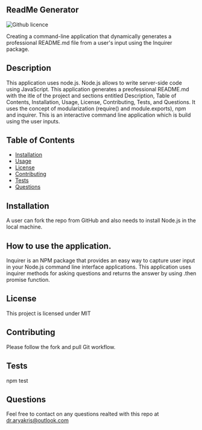 ## ReadMe Generator
 ![Github licence](http://img.shields.io/badge/license-MIT-blue.svg)

Creating a command-line application that dynamically generates a professional README.md file from a user's input using the Inquirer package. 



## Description

This application uses node.js. Node.js allows to write server-side code using JavaScript. This application generates a preofessional README.md with the itle of the project and sections entitled Description, Table of Contents, Installation, Usage, License, Contributing, Tests, and Questions. It uses the concept of modularization (require() and module.exports), npm and inquirer. This is an interactive command line application which is build using the user inputs. 

## Table of Contents 

  * [Installation](#installation)
  * [Usage](#usage)
  * [License](#license)
  * [Contributing](#contributing)
  * [Tests](#tests)
  * [Questions](#questions)


## Installation

 A user can fork the repo from GitHub and also needs to install Node.js in the local machine. 

## How to use the application. 

Inquirer is an NPM package that provides an easy way to capture user input in your Node.js command line interface applications. This application uses inquirer methods for asking questions and returns the answer by using .then promise function. 

## License 

This project is licensed under MIT



## Contributing

Please follow the fork and pull Git workflow. 

## Tests
npm test

## Questions

Feel free to contact on any questions realted with this repo at dr.aryakris@outlook.com